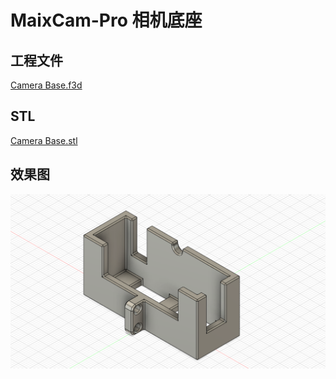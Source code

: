 # MaixCam-Pro 相机底座

## 工程文件

 [Camera Base.f3d](Camera%20Base.f3d) 

## STL

 [Camera Base.stl](Camera%20Base.stl) 

## 效果图

![Camera Base](Camera%20Base.png)